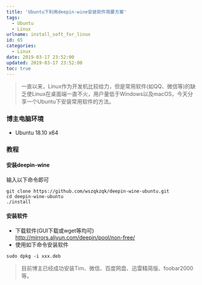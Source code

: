 ```yaml
---
title: 'Ubuntu下利用deepin-wine安装软件简要方案'
tags:
  - Ubuntu
  - Linux
urlname: install_soft_for_linux
id: 65
categories:
  - Linux
date: 2019-03-17 23:52:00
updated: 2019-03-17 23:52:00
toc: true
---
```


> 一直以来，Linux作为开发机比较给力，但是常用软件(如QQ、微信等)的缺乏使Linux在桌面端一直不火，用户量低于Windows以及macOS，今天分享一个Ubuntu下安装常用软件的方法。
<!--more-->

### 博主电脑环境
* Ubuntu 18.10 x64

### 教程
#### 安装deepin-wine
输入以下命令即可
```
git clone https://github.com/wszqkzqk/deepin-wine-ubuntu.git
cd deepin-wine-ubuntu
./install
```

#### 安装软件
* 下载软件(GUI下载或wget等均可)
http://mirrors.aliyun.com/deepin/pool/non-free/
* 使用如下命令安装软件
```
sudo dpkg -i xxx.deb
```
> 目前博主已经成功安装Tim、微信、百度网盘、迅雷精简版、foobar2000等。